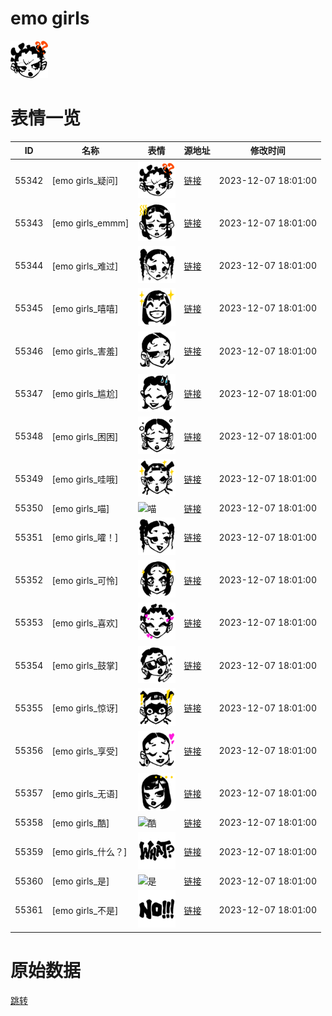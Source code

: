 # emo girls

<img src="./cover.png" height="60" alt="cover" />

# 表情一览

|ID|名称|表情|源地址|修改时间|
|----|----|----|----|----|
|55342|[emo girls_疑问]|<img src="./pic/055342_%5Bemo girls_疑问%5D.png" height="60" alt="疑问"/>|[链接](https://i0.hdslb.com/bfs/garb/6def49422d49217cc535e5f238275102ad874c92.png)|2023-12-07 18:01:00|
|55343|[emo girls_emmm]|<img src="./pic/055343_%5Bemo girls_emmm%5D.png" height="60" alt="emmm"/>|[链接](https://i0.hdslb.com/bfs/garb/fc82b2a376592d00e415fd53080f894d0ecf903d.png)|2023-12-07 18:01:00|
|55344|[emo girls_难过]|<img src="./pic/055344_%5Bemo girls_难过%5D.png" height="60" alt="难过"/>|[链接](https://i0.hdslb.com/bfs/garb/4dabdd9917c421d8995a2d3adf76403d768037a0.png)|2023-12-07 18:01:00|
|55345|[emo girls_嘻嘻]|<img src="./pic/055345_%5Bemo girls_嘻嘻%5D.png" height="60" alt="嘻嘻"/>|[链接](https://i0.hdslb.com/bfs/garb/c79576724d9cd262f3c3577d9196c0618bec0f64.png)|2023-12-07 18:01:00|
|55346|[emo girls_害羞]|<img src="./pic/055346_%5Bemo girls_害羞%5D.png" height="60" alt="害羞"/>|[链接](https://i0.hdslb.com/bfs/garb/55ef131e87e71d162a2abcb829bb85fa76d08a9f.png)|2023-12-07 18:01:00|
|55347|[emo girls_尴尬]|<img src="./pic/055347_%5Bemo girls_尴尬%5D.png" height="60" alt="尴尬"/>|[链接](https://i0.hdslb.com/bfs/garb/eb0d493593f9716d616ec902881e96643e10950b.png)|2023-12-07 18:01:00|
|55348|[emo girls_困困]|<img src="./pic/055348_%5Bemo girls_困困%5D.png" height="60" alt="困困"/>|[链接](https://i0.hdslb.com/bfs/garb/feea04b58f4a29d37509c1ab76b1defc415fcf5e.png)|2023-12-07 18:01:00|
|55349|[emo girls_哇哦]|<img src="./pic/055349_%5Bemo girls_哇哦%5D.png" height="60" alt="哇哦"/>|[链接](https://i0.hdslb.com/bfs/garb/8daddcbee99f41619ed4628f36b1f15167ba9d1d.png)|2023-12-07 18:01:00|
|55350|[emo girls_喵]|<img src="./pic/055350_%5Bemo girls_喵%5D.png" height="60" alt="喵"/>|[链接](https://i0.hdslb.com/bfs/garb/05fd3b356eaf9a755fb21c5a212fb213f487e42f.png)|2023-12-07 18:01:00|
|55351|[emo girls_嚯！]|<img src="./pic/055351_%5Bemo girls_嚯！%5D.png" height="60" alt="嚯！"/>|[链接](https://i0.hdslb.com/bfs/garb/d47f86cefda8a438645ceaa3ca495bc53b510c84.png)|2023-12-07 18:01:00|
|55352|[emo girls_可怜]|<img src="./pic/055352_%5Bemo girls_可怜%5D.png" height="60" alt="可怜"/>|[链接](https://i0.hdslb.com/bfs/garb/500a81a943880f97b38b0cbb25b9908ce1d706ea.png)|2023-12-07 18:01:00|
|55353|[emo girls_喜欢]|<img src="./pic/055353_%5Bemo girls_喜欢%5D.png" height="60" alt="喜欢"/>|[链接](https://i0.hdslb.com/bfs/garb/0fa1cff5830d4e2a3c6e50f680a457ef4244c4be.png)|2023-12-07 18:01:00|
|55354|[emo girls_鼓掌]|<img src="./pic/055354_%5Bemo girls_鼓掌%5D.png" height="60" alt="鼓掌"/>|[链接](https://i0.hdslb.com/bfs/garb/6c86b520fbd38847c8b9a0ec71286ec978a9fe2a.png)|2023-12-07 18:01:00|
|55355|[emo girls_惊讶]|<img src="./pic/055355_%5Bemo girls_惊讶%5D.png" height="60" alt="惊讶"/>|[链接](https://i0.hdslb.com/bfs/garb/c343bc7cf3c96c867f00144135a9dbf3a26ef16e.png)|2023-12-07 18:01:00|
|55356|[emo girls_享受]|<img src="./pic/055356_%5Bemo girls_享受%5D.png" height="60" alt="享受"/>|[链接](https://i0.hdslb.com/bfs/garb/db736bcc8867796c9994f6be3640060f9df70e49.png)|2023-12-07 18:01:00|
|55357|[emo girls_无语]|<img src="./pic/055357_%5Bemo girls_无语%5D.png" height="60" alt="无语"/>|[链接](https://i0.hdslb.com/bfs/garb/9757b31607db2d8fc3b246d55884b753c19522a2.png)|2023-12-07 18:01:00|
|55358|[emo girls_酷]|<img src="./pic/055358_%5Bemo girls_酷%5D.png" height="60" alt="酷"/>|[链接](https://i0.hdslb.com/bfs/garb/512cc720a820711b40c02684882003a7bf40b5fe.png)|2023-12-07 18:01:00|
|55359|[emo girls_什么？]|<img src="./pic/055359_%5Bemo girls_什么？%5D.png" height="60" alt="什么？"/>|[链接](https://i0.hdslb.com/bfs/garb/ca5f5ee9d0b9c2e6afaf55f66ec47f4c5f47ad3a.png)|2023-12-07 18:01:00|
|55360|[emo girls_是]|<img src="./pic/055360_%5Bemo girls_是%5D.png" height="60" alt="是"/>|[链接](https://i0.hdslb.com/bfs/garb/63e0715b9b273d5a32c11c42ca2d0dd37d05c753.png)|2023-12-07 18:01:00|
|55361|[emo girls_不是]|<img src="./pic/055361_%5Bemo girls_不是%5D.png" height="60" alt="不是"/>|[链接](https://i0.hdslb.com/bfs/garb/ae3db5117f24af818a10cfe840dd595590e9eb15.png)|2023-12-07 18:01:00|

# 原始数据

[跳转](./raw.json)

